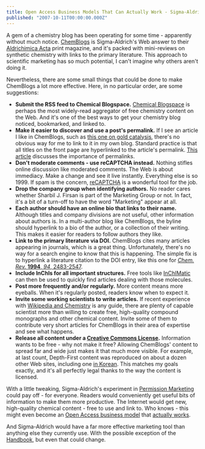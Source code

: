 ```yaml
---
title: Open Access Business Models That Can Actually Work - Sigma-Aldrich's ChemBlogs
published: "2007-10-11T00:00:00.000Z"
---
```


A gem of a chemistry blog has been operating for some time - apparently without much notice. [ChemBlogs](http://chemblogs.com/sial_blog/) is Sigma-Aldrich's Web answer to their [Aldrichimica Acta](http://www.sigmaaldrich.com/Brands/Aldrich/Aldrichimica_Acta.html) print magazine, and it's packed with mini-reviews on synthetic chemistry with links to the primary literature. This approach to scientific marketing has so much potential, I can't imagine why others aren't doing it.

Nevertheless, there are some small things that could be done to make ChemBlogs a lot more effective. Here, in no particular order, are some suggestions:

-  **Submit the RSS feed to Chemical Blogspace.** [Chemical Blogspace](http://cb.openmolecules.net/posts.php) is perhaps the most widely-read aggregator of free chemistry content on the Web. And it's one of the best ways to get your chemistry blog noticed, bookmarked, and linked to.
-  **Make it easier to discover and use a post's permalink.** If I see an article I like in ChemBlogs, such as [this one on gold catalysis](http://chemblogs.com/sial_blog/index.php?blog=2&title=chem_gem_chloro_triphenylphosphine_gold_&more=1&c=1&tb=1&pb=1), there's no obvious way for me to link to it in my own blog. Standard practice is that all titles on the front page are hyperlinked to the article's permalink. [This article](/articles/2007/10/03/designing-the-obvious-permalinks-and-paradigms) discusses the importance of permalinks.
-  **Don't moderate comments - use reCAPTCHA instead.** Nothing stifles online discussion like moderated comments. The Web is about immediacy. Make a change and see it live instantly. Everything else is so 1999. If spam is the concern, [reCAPTCHA](/articles/2007/09/18/six-reasons-i-like-recaptcha-or-how-to-build-a-web-service-worth-talking-about) is a wonderful tool for the job.
-  **Drop the company group when identifying authors.** No reader cares whether Sharbil J. Firsan is part of the Marketing Group or not. In fact, it's a bit of a turn-off to have the word "Marketing" appear at all.
-  **Each author should have an online bio that links to their name.** Although titles and company divisions are not useful, other information about authors is. In a multi-author blog like ChemBlogs, the byline should hyperlink to a bio of the author, or a collection of their writing. This makes it easier for readers to follow authors they like.
-  **Link to the primary literature via DOI.** ChemBlogs cites many articles appearing in journals, which is a great thing. Unfortunately, there's no way for a search engine to know that this is happening. The simple fix is to hyperlink a literature citation to the DOI entry, like this one for [*Chem. Rev.* **1994**, <em>94</em>, 2483-2547](http://dx.doi.org/10.1021/cr00032a009).
-  **Include InChIs for all important structures.** Free tools like [InChIMatic](http://inchimatic.com) can then be used to quickly find articles dealing with those molecules.
-  **Post more frequently and/or regularly.** More content means more eyeballs. When it's regularly posted, readers know when to expect it.
-  **Invite some working scientists to write articles.** If recent experience with [Wikipedia and Chemistry](/articles/2006/09/08/chemical-reviews-on-wikipedia) is any guide, there are plenty of capable scientist more than willing to create free, high-quality compound monographs and other chemical content. Invite some of them to contribute very short articles for ChemBlogs in their area of expertise and see what happens.
-  **Release all content under a [Creative Commons License](http://creativecommons.org/).** Information wants to be free - why not make it free? Allowing ChemBlogs' content to spread far and wide just makes it that much more visible. For example, at last count, Depth-First content was reproduced on about a dozen other Web sites, including one [in Korean](/articles/2007/08/31/cheminformatics-in-korean-an-example-of-scientific-self-organization). This matches my goals exactly, and it's all perfectly legal thanks to the way the content is licensed.

With a little tweaking, Sigma-Aldrich's experiment in [Permission Marketing](http://www.sethgodin.com/permission/) could pay off - for everyone. Readers would conveniently get useful bits of information to make them more productive. The Internet would get new, high-quality chemical content - free to use and link to. Who knows - this might even become an [Open Access business model](/articles/2007/07/16/go-west-young-man-does-open-access-really-matter-in-the-long-run) that [actually  works](/articles/2007/08/07/yale-university-libraries-cancel-biomed-central-membership-in-the-face-of-spiraling-costs).

And Sigma-Aldrich would have a far more effective marketing tool than anything else they currently use. With the possible exception of the [Handbook](http://www.sigmaaldrich.com/cgi-bin/hsrun/Suite7/Suite/Suite.hjx;start=Suite.HsEgrailForm.run?FormName=AldrichHandbook0708_87244), but even that could change.
